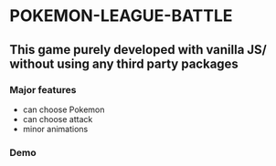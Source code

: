 # POKEMON-LEAGUE-BATTLE
## This game purely developed with vanilla JS/ without using any third party packages

### Major features
* can choose Pokemon
* can choose attack
* minor animations

### Demo
